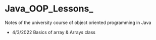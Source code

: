 # Java_OOP_Lessons_
Notes of the university course of object oriented programming in Java

- 4/3/2022 Basics of array & Arrays class
